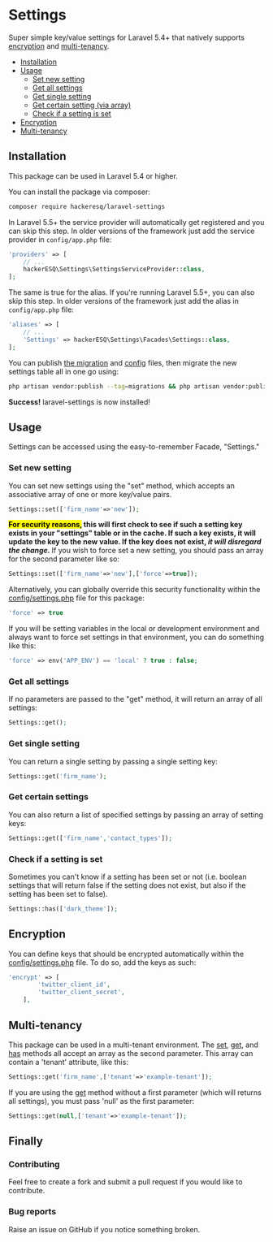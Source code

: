 # Settings
Super simple key/value settings for Laravel 5.4+ that natively supports [encryption](#encryption) and [multi-tenancy](#multi-tenancy).

* [Installation](#installation)
* [Usage](#usage)
  * [Set new setting](#set-new-setting)
  * [Get all settings](#get-all-settings)
  * [Get single setting](#get-single-setting)
  * [Get certain setting (via array)](#get-certain-settings)
  * [Check if a setting is set](#check-if-a-setting-is-set)
* [Encryption](#encryption)
* [Multi-tenancy](#multi-tenancy)
  
  
## Installation
This package can be used in Laravel 5.4 or higher.

You can install the package via composer:

``` bash
composer require hackeresq/laravel-settings
```

In Laravel 5.5+ the service provider will automatically get registered and you can skip this step. In older versions of the framework just add the service provider in `config/app.php` file:

```php
'providers' => [
    // ...
    hackerESQ\Settings\SettingsServiceProvider::class,
];
```
The same is true for the alias. If you're running Laravel 5.5+, you can also skip this step. In older versions of the framework just add the alias in `config/app.php` file:

```php
'aliases' => [
    // ...
    'Settings' => hackerESQ\Settings\Facades\Settings::class,
];
```

You can publish [the migration](https://github.com/hackerESQ/settings/blob/master/database/migrations/create_settings_table.php) and [config](https://github.com/hackerESQ/settings/blob/master/config/settings.php) files, then migrate the new settings table all in one go using:

```bash
php artisan vendor:publish --tag=migrations && php artisan vendor:publish --tag=config && php artisan migrate
```

<b>Success!</b> laravel-settings is now installed!

## Usage

Settings can be accessed using the easy-to-remember Facade, "Settings."

### Set new setting
You can set new settings using the "set" method, which accepts an associative array of one or more key/value pairs.

```php
Settings::set(['firm_name'=>'new']);
```

<b><mark>For security reasons,</mark> this will first check to see if such a setting key exists in your "settings" table or in the cache. If such a key exists, it will update the key to the new value. If the key does not exist, <i>it will disregard the change.</i> </b> If you wish to force set a new setting, you should pass an array for the second parameter like so:

```php
Settings::set(['firm_name'=>'new'],['force'=>true]);
```

Alternatively, you can globally override this security functionality within the [config/settings.php](https://github.com/hackerESQ/settings/blob/master/config/settings.php) file for this package:

```php
'force' => true
```

If you will be setting variables in the local or development environment and always want to force set settings in that environment, you can do something like this:

```php
'force' => env('APP_ENV') == 'local' ? true : false;
```

### Get all settings
If no parameters are passed to the "get" method, it will return an array of all settings:

```php
Settings::get();
```

### Get single setting
You can return a single setting by passing a single setting key:

```php
Settings::get('firm_name');
```

### Get certain settings
You can also return a list of specified settings by passing an array of setting keys:

```php
Settings::get(['firm_name','contact_types']);
```

### Check if a setting is set
Sometimes you can't know if a setting has been set or not (i.e. boolean settings that will return false if the setting does not exist, but also if the setting has been set to false).

```php
Settings::has(['dark_theme']);
```

## Encryption

You can define keys that should be encrypted automatically within the [config/settings.php](https://github.com/hackerESQ/settings/blob/master/config/settings.php) file. To do so, add the keys as such:

```php
'encrypt' => [
        'twitter_client_id',
        'twitter_client_secret',
    ],
```

## Multi-tenancy
This package can be used in a multi-tenant environment. The [set](#set-new-setting), [get](#get-all-settings), and [has](#check-if-a-setting-is-set) methods all accept an array as the second parameter. This array can contain a 'tenant' attribute, like this:

```php
Settings::get('firm_name',['tenant'=>'example-tenant']);
```

If you are using the [get](#get-all-settings) method without a first parameter (which will returns all settings), you must pass 'null' as the first parameter:

```php
Settings::get(null,['tenant'=>'example-tenant']);
```

## Finally

### Contributing
Feel free to create a fork and submit a pull request if you would like to contribute.

### Bug reports
Raise an issue on GitHub if you notice something broken.


